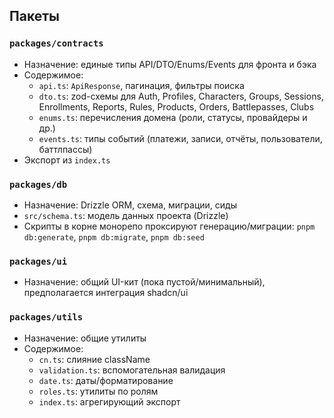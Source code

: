 ## Пакеты

### `packages/contracts`
- Назначение: единые типы API/DTO/Enums/Events для фронта и бэка
- Содержимое:
  - `api.ts`: `ApiResponse`, пагинация, фильтры поиска
  - `dto.ts`: zod-схемы для Auth, Profiles, Characters, Groups, Sessions, Enrollments, Reports, Rules, Products, Orders, Battlepasses, Clubs
  - `enums.ts`: перечисления домена (роли, статусы, провайдеры и др.)
  - `events.ts`: типы событий (платежи, записи, отчёты, пользователи, баттлпассы)
- Экспорт из `index.ts`

### `packages/db`
- Назначение: Drizzle ORM, схема, миграции, сиды
- `src/schema.ts`: модель данных проекта (Drizzle)
- Скрипты в корне монорепо проксируют генерацию/миграции: `pnpm db:generate`, `pnpm db:migrate`, `pnpm db:seed`

### `packages/ui`
- Назначение: общий UI-кит (пока пустой/минимальный), предполагается интеграция shadcn/ui

### `packages/utils`
- Назначение: общие утилиты
- Содержимое:
  - `cn.ts`: слияние className
  - `validation.ts`: вспомогательная валидация
  - `date.ts`: даты/форматирование
  - `roles.ts`: утилиты по ролям
  - `index.ts`: агрегирующий экспорт



